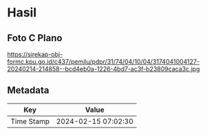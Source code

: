 # Hasil

## Foto C Plano

https://sirekap-obj-formc.kpu.go.id/c437/pemilu/pdpr/31/74/04/10/04/3174041004127-20240214-214858--bcd4eb0a-1226-4bd7-ac3f-b23809caca3c.jpg


## Metadata

| Key        | Value               |
| ---------- | ------------------- |
| Time Stamp | 2024-02-15 07:02:30 |



